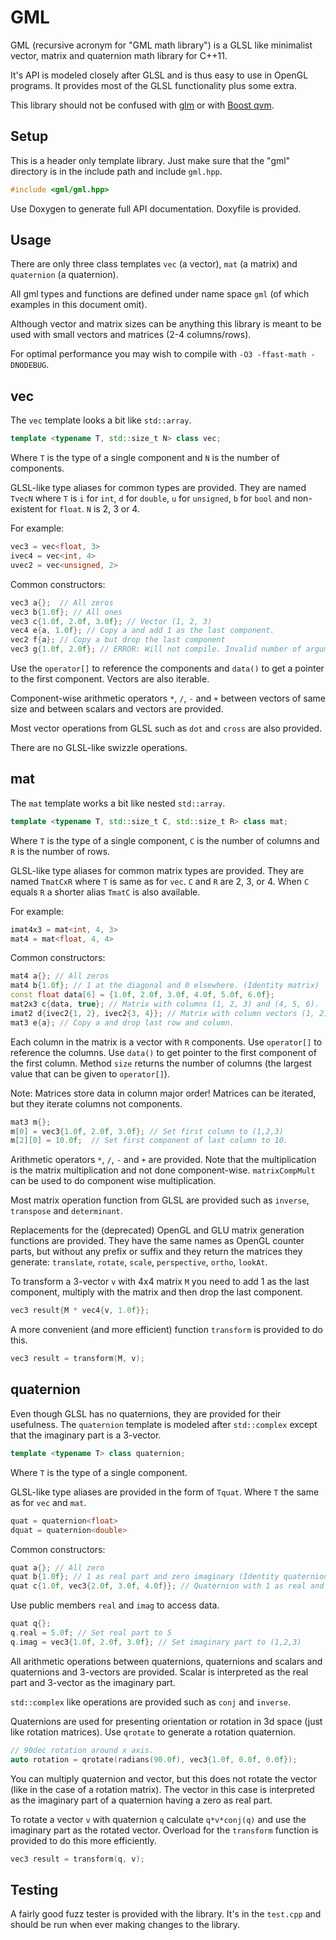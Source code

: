 # GML #

GML (recursive acronym for "GML math library") is a GLSL like minimalist vector, matrix and quaternion math library for C++11.

It's API is modeled closely after GLSL and is thus easy to use in OpenGL programs. It provides most of the GLSL functionality plus some extra.

This library should not be confused with [glm](http://glm.g-truc.net) or with [Boost qvm](http://www.revergestudios.com/boost-qvm/).


## Setup ##

This is a header only template library.
Just make sure that the "gml" directory is in the include path and include `gml.hpp`.
~~~c++
#include <gml/gml.hpp>
~~~

Use Doxygen to generate full API documentation. Doxyfile is provided.


## Usage ##

There are only three class templates `vec` (a vector), `mat` (a matrix) and `quaternion` (a quaternion).

All gml types and functions are defined under name space `gml` (of which examples in this document omit).

Although vector and matrix sizes can be anything this library is meant to be used with small vectors and matrices (2-4 columns/rows).

For optimal performance you may wish to compile with `-O3 -ffast-math -DNODEBUG`.

## vec ##

The `vec` template looks a bit like `std::array`.

~~~c++
template <typename T, std::size_t N> class vec;
~~~

Where `T` is the type of a single component and `N` is the number of components.

GLSL-like type aliases for common types are provided. They are named `TvecN` where `T` is `i` for `int`, `d` for `double`, `u` for `unsigned`, `b` for `bool` and non-existent for `float`. `N` is 2, 3 or 4.

For example:
~~~c++
vec3 = vec<float, 3>
ivec4 = vec<int, 4>
uvec2 = vec<unsigned, 2>
~~~

Common constructors:
~~~c++
vec3 a{};  // All zeros
vec3 b{1.0f}; // All ones
vec3 c{1.0f, 2.0f, 3.0f}; // Vector (1, 2, 3)
vec4 e{a, 1.0f}; // Copy a and add 1 as the last component.
vec2 f{a}; // Copy a but drop the last component
vec3 g{1.0f, 2.0f}; // ERROR: Will not compile. Invalid number of arguments.
~~~

Use the `operator[]` to reference the components and `data()` to get a pointer to the first component. Vectors are also iterable.

Component-wise arithmetic operators `*`, `/`, `-` and `+` between vectors of same size and between scalars and vectors are provided.

Most vector operations from GLSL such as `dot` and `cross` are also provided.

There are no GLSL-like swizzle operations.


## mat ##

The `mat` template works a bit like nested `std::array`.

~~~c++
template <typename T, std::size_t C, std::size_t R> class mat;
~~~
Where `T` is the type of a single component, `C` is the number of columns and `R` is the number of rows.

GLSL-like type aliases for common matrix types are provided. They are named `TmatCxR` where `T` is same as for `vec`. `C` and `R` are 2, 3, or 4. When `C` equals `R` a shorter alias `TmatC` is also available.

For example:
~~~c++
imat4x3 = mat<int, 4, 3> 
mat4 = mat<float, 4, 4>
~~~

Common constructors:
~~~c++
mat4 a{}; // All zeros
mat4 b{1.0f}; // 1 at the diagonal and 0 elsewhere. (Identity matrix)
const float data[6] = {1.0f, 2.0f, 3.0f, 4.0f, 5.0f, 6.0f};
mat2x3 c{data, true}; // Matrix with columns (1, 2, 3) and (4, 5, 6).
imat2 d{ivec2{1, 2}, ivec2{3, 4}}; // Matrix with column vectors (1, 2) and (3, 4)
mat3 e{a}; // Copy a and drop last row and column.
~~~

Each column in the matrix is a vector with `R` components. Use `operator[]` to reference the columns. Use `data()` to get pointer to the first component of the first column. Method `size` returns the number of columns (the largest value that can be given to `operator[]`).

Note: Matrices store data in column major order!
Matrices can be iterated, but they iterate columns not components.

~~~c++
mat3 m{};
m[0] = vec3{1.0f, 2.0f, 3.0f}; // Set first column to (1,2,3)
m[2][0] = 10.0f;  // Set first component of last column to 10.
~~~

Arithmetic operators `*`, `/`, `-`  and `+` are provided.
Note that the multiplication is the matrix multiplication and not done component-wise. `matrixCompMult` can be used to do component wise multiplication.

Most matrix operation function from GLSL are provided such as `inverse`, `transpose` and `determinant`.

Replacements for the (deprecated) OpenGL and GLU matrix generation functions are provided. They have the same names as OpenGL counter parts, but without any prefix or suffix and they return the matrices they generate: `translate`, `rotate`, `scale`, `perspective`, `ortho`, `lookAt`.

To transform a 3-vector `v` with 4x4 matrix `M` you need to add 1 as the last component, multiply with the matrix and then drop the last component.
~~~c++
vec3 result{M * vec4{v, 1.0f}};
~~~

A more convenient (and more efficient) function `transform` is provided to do this.
~~~c++
vec3 result = transform(M, v);
~~~


## quaternion ##

Even though GLSL has no quaternions, they are provided for their usefulness. The `quaternion` template is modeled after `std::complex` except that the imaginary part is a 3-vector.

~~~c++
template <typename T> class quaternion;
~~~
Where `T` is the type of a single component.

GLSL-like type aliases are provided in the form of `Tquat`. Where `T` the same as for `vec` and `mat`.
~~~c++
quat = quaternion<float>
dquat = quaternion<double>
~~~

Common constructors:
~~~c++
quat a{}; // All zero
quat b{1.0f}; // 1 as real part and zero imaginary (Identity quaternion)
quat c{1.0f, vec3{2.0f, 3.0f, 4.0f}}; // Quaternion with 1 as real and (2,3,4) as imaginary part
~~~

Use public members `real` and `imag` to access data.
~~~c++
quat q{};
q.real = 5.0f; // Set real part to 5
q.imag = vec3{1.0f, 2.0f, 3.0f}; // Set imaginary part to (1,2,3)
~~~

All arithmetic operations between quaternions, quaternions and scalars and quaternions and 3-vectors are provided. Scalar is interpreted as the real part and 3-vector as the imaginary part.

`std::complex` like operations are provided such as `conj` and `inverse`.

Quaternions are used for presenting orientation or rotation in 3d space (just like rotation matrices). Use `qrotate` to generate a rotation quaternion.
~~~c++
// 90dec rotation around x axis.
auto rotation = qrotate(radians(90.0f), vec3{1.0f, 0.0f, 0.0f});
~~~

You can multiply quaternion and vector, but this does not rotate the vector (like in the case of a rotation matrix). The vector in this case is interpreted as the imaginary part of a quaternion having a zero as real part.

To rotate a vector `v` with quaternion `q` calculate `q*v*conj(q)` and use the imaginary part as the rotated vector. Overload for the `transform` function is provided to do this more efficiently.
~~~c++
vec3 result = transform(q, v);
~~~


## Testing ##

A fairly good fuzz tester is provided with the library. It's in the `test.cpp` and should be run when ever making changes to the library.

